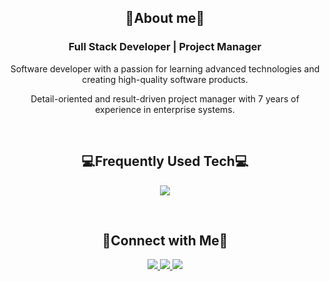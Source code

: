<div align="center">
  <h2>📣About me📣</h2>
  <h3>Full Stack Developer | Project Manager</h3>
  <p>
  Software developer with a passion for learning advanced technologies and creating high-quality software products.
  </p>
  <p>
  Detail-oriented and result-driven project manager with 7 years of experience in enterprise systems.
  </p>

  <br>

  <h2>💻Frequently Used Tech💻</h2>
  <p align="center">
    <a href="https://skillicons.dev">
      <img src="https://skillicons.dev/icons?i=html,js,ts,css,tailwind,react,nextjs,htmx,nodejs,npm,prisma,php,mysql,postgres,java,cs,linux,ubuntu,figma,wordpress,aws,vercel,vscode,visualstudio,eclipse&perline=7" />
    </a>
  </p>

  <br>

  <h2>🔔Connect with Me🔔</h2>
  <a href="mailto:desmondzkx@gmail.com">
    <img src="https://img.shields.io/badge/Gmail-EA4335?style=for-the-badge&logo=gmail&logoColor=white">
  </a>
  <a href="https://www.linkedin.com/in/desmondzhu0/">
    <img src="https://img.shields.io/badge/LinkedIn-0077B5?style=for-the-badge&logo=linkedin&logoColor=white">
  </a>
  <a href="https://www.instagram.com/zhu.desmond/">
    <img src="https://img.shields.io/badge/Instagram-E4405F?style=for-the-badge&logo=instagram&logoColor=white">
  </a>
</div>
